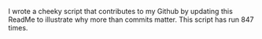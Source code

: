 I wrote a cheeky script that contributes to my Github by updating this ReadMe to illustrate why more than commits matter. This script has run 847 times.